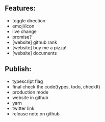  ## Features:
- toggle direction
- emoji/icon
- live change
- promise?
- [website] github rank
- [website] buy me a pizza!
- [website] documents

## Publish:
- typescript flag
- final check the code(types, todo, checkIt)
- production mode
- website in github
- yarn
- twitter link
- release note on github